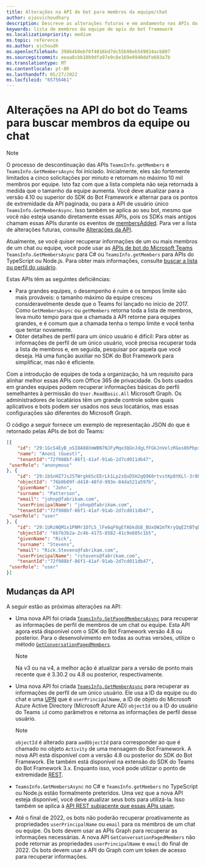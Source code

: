 ```yaml
---
title: Alterações na API de bot para membros da equipe/chat
author: ojasvichoudhary
description: Descreve as alterações futuras e em andamento nas APIs do Bot utilizadas para recuperar membros de equipes e chats
keywords: lista de membros da equipe de apis do bot framework
ms.localizationpriority: medium
ms.topic: reference
ms.author: ojchoudh
ms.openlocfilehash: 39864b0ebf0f4016bd7dc55b98eb549834acb807
ms.sourcegitcommit: eeaa8cbb10b9dfa97e9c8e169e9940ddfe683a7b
ms.translationtype: MT
ms.contentlocale: pt-BR
ms.lasthandoff: 05/27/2022
ms.locfileid: "65756461"
---
```

# <a name="teams-bot-api-changes-to-fetch-team-or-chat-members"></a>Alterações na API do bot do Teams para buscar membros da equipe ou chat

>[!NOTE]
> O processo de descontinuação das APIs `TeamsInfo.getMembers` e `TeamsInfo.GetMembersAsync` foi iniciado. Inicialmente, eles são fortemente limitados a cinco solicitações por minuto e retornam no máximo 10 mil membros por equipe. Isto faz com que a lista completa não seja retornada à medida que o tamanho da equipe aumenta.
> Você deve atualizar para a versão 4.10 ou superior do SDK do Bot Framework e alternar para os pontos de extremidade da API paginada, ou para a API de usuário único `TeamsInfo.GetMemberAsync`. Isso também se aplica ao seu bot, mesmo que você não esteja usando diretamente essas APIs, pois os SDKs mais antigos chamam essas APIs durante os eventos de [membersAdded](../bots/how-to/conversations/subscribe-to-conversation-events.md#team-members-added). Para ver a lista de alterações futuras, consulte [Alterações da API](team-chat-member-api-changes.md#api-changes).

Atualmente, se você quiser recuperar informações de um ou mais membros de um chat ou equipe, você pode usar as [APIs de bot do Microsoft Teams](/microsoftteams/platform/bots/how-to/get-teams-context?tabs=dotnet#fetch-the-roster-or-user-profile) `TeamsInfo.GetMembersAsync` para C# ou `TeamsInfo.getMembers` para APIs do TypeScript ou Node.js. Para obter mais informações, consulte [buscar a lista ou perfil do usuário](../bots/how-to/get-teams-context.md#fetch-the-roster-or-user-profile).

Estas APIs têm as seguintes deficiências:

* Para grandes equipes, o desempenho é ruim e os tempos limite são mais prováveis: o tamanho máximo da equipe cresceu consideravelmente desde que o Teams foi lançado no início de 2017. Como `GetMembersAsync` ou `getMembers` retorna toda a lista de membros, leva muito tempo para que a chamada à API retorne para equipes grandes, e é comum que a chamada tenha o tempo limite e você tenha que tentar novamente.
* Obter detalhes de perfil para um único usuário é difícil: Para obter as informações de perfil de um único usuário, você precisa recuperar toda a lista de membros e, em seguida, pesquisar por aquela que você deseja. Há uma função auxiliar no SDK do Bot Framework para simplificar, mas não é eficiente.

Com a introdução de equipes de toda a organização, há um requisito para alinhar melhor essas APIs com Office 365 de privacidade. Os bots usados em grandes equipes podem recuperar informações básicas do perfil semelhantes à permissão do `User.ReadBasic.All` Microsoft Graph. Os administradores de locatários têm um grande controle sobre quais aplicativos e bots podem ser usados nos seus locatários, mas essas configurações são diferentes do Microsoft Graph.

O código a seguir fornece um exemplo de representação JSON do que é retornado pelas APIs de bot do Teams:

```json
[{
    "id": "29:1GcS4EyB_oSI8A88XmWBN7NJFyMqe3QGnJdgLfFGkJnVelzRGos0bPbpsfJjcbAD22bmKc4GMbrY2g4JDrrA8vM06X1-cHHle4zOE6U4ttcc",
    "name": "Anon1 (Guest)",
    "tenantId":"72f988bf-86f1-41af-91ab-2d7cd011db47",
 "userRole": "anonymous"
}, {
    "id": "29:1bSnHZ7Js2STWrgk6ScEErLk1Lp2zQuD5H2qQ960rtvstKp8tKLl-3r8b6DoW0QxZimuTxk_kupZ1DBMpvIQQUAZL-PNj0EORDvRZXy8kvWk",
    "objectId": "76b0b09f-d410-48fd-993e-84da521a597b",
    "givenName": "John",
    "surname": "Patterson",
    "email": "johnp@fabrikam.com",
    "userPrincipalName": "johnp@fabrikam.com",
    "tenantId":"72f988bf-86f1-41af-91ab-2d7cd011db47",
 "userRole": "user"
}, {
    "id": "29:1URzNQM1x1PNMr1D7L5_lFe6qF6gEfAbkdG8_BUxOW2mTKryQqEZtBTqDt10-MghkzjYDuUj4KG6nvg5lFAyjOLiGJ4jzhb99WrnI7XKriCs",
    "objectId": "6b7b3b2a-2c4b-4175-8582-41c9e685c1b5",
    "givenName": "Rick",
    "surname": "Stevens",
    "email": "Rick.Stevens@fabrikam.com",
    "userPrincipalName": "rstevens@fabrikam.com",
    "tenantId":"72f988bf-86f1-41af-91ab-2d7cd011db47",
 "userRole": "user"
}]
```

## <a name="api-changes"></a>Mudanças da API

A seguir estão as próximas alterações na API:

* Uma nova API foi criada [`TeamsInfo.GetPagedMembersAsync`](/microsoftteams/platform/bots/how-to/get-teams-context?tabs=dotnet#fetch-the-roster-or-user-profile) para recuperar as informações de perfil de membros de um chat ou equipe. Esta API agora está disponível com o SDK do Bot Framework versão 4.8 ou posterior. Para o desenvolvimento em todas as outras versões, utilize o método [`GetConversationPagedMembers`](/dotnet/api/microsoft.bot.connector.conversationsextensions.getconversationpagedmembersasync?view=botbuilder-dotnet-stable&preserve-view=true).

    > [!NOTE]
    > Na v3 ou na v4, a melhor ação é atualizar para a versão de ponto mais recente que é 3.30.2 ou 4.8 ou posterior, respectivamente.

* Uma nova API foi criada [`TeamsInfo.GetMemberAsync`](/microsoftteams/platform/bots/how-to/get-teams-context?tabs=dotnet#get-single-member-details) para recuperar as informações de perfil de um único usuário. Ele usa a ID da equipe ou do chat e uma [UPN](/windows/win32/ad/naming-properties#userprincipalname) que é `userPrincipalName`, a ID de objeto do Microsoft Azure Active Directory (Microsoft Azure AD) `objectId` ou a ID do usuário do Teams `id` como parâmetros e retorna as informações de perfil desse usuário.

    > [!NOTE]
    > `objectId` é alterado para `aadObjectId` para corresponder ao que é chamado no objeto `Activity` de uma mensagem do Bot Framework. A nova API está disponível com a versão 4.8 ou posterior do SDK do Bot Framework. Ele também está disponível na extensão do SDK do Teams do Bot Framework 3.x. Enquanto isso, você pode utilizar o ponto de extremidade [REST](/microsoftteams/platform/bots/how-to/get-teams-context?tabs=json#get-single-member-details).

* `TeamsInfo.GetMembersAsync` no C# e `TeamsInfo.getMembers` no TypeScript ou Node.js estão formalmente preteridos. Uma vez que a nova API esteja disponível, você deve atualizar seus bots para utilizá-la. Isso também se aplica à [API REST subjacente que essas APIs usam](/microsoftteams/platform/bots/how-to/get-teams-context?tabs=json#tabpanel_CeZOj-G++Q_json).
* Até o final de 2022, os bots não poderão recuperar proativamente as propriedades `userPrincipalName` ou `email` para os membros de um chat ou equipe. Os bots devem usar as APIs Graph para recuperar as informações necessárias. A nova API `GetConversationPagedMembers` não pode retornar as propriedades `userPrincipalName` e `email` do final de 2022. Os bots devem usar a API do Graph com um token de acesso para recuperar informações. 
